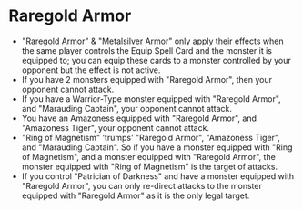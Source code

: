 # Raregold Armor

*   "Raregold Armor" & "Metalsilver Armor" only apply their effects when the same player controls the Equip Spell Card and the monster it is equipped to; you can equip these cards to a monster controlled by your opponent but the effect is not active.
*   If you have 2 monsters equipped with "Raregold Armor", then your opponent cannot attack.
*   If you have a Warrior-Type monster equipped with "Raregold Armor", and "Marauding Captain", your opponent cannot attack.
*   You have an Amazoness equipped with "Raregold Armor", and "Amazoness Tiger", your opponent cannot attack.
*   "Ring of Magnetism" 'trumps' "Raregold Armor", "Amazoness Tiger", and "Marauding Captain". So if you have a monster equipped with "Ring of Magnetism", and a monster equipped with "Raregold Armor", the monster equipped with "Ring of Magnetism" is the target of attacks.
*   If you control "Patrician of Darkness" and have a monster equipped with "Raregold Armor", you can only re-direct attacks to the monster equipped with "Raregold Armor" as it is the only legal target.
